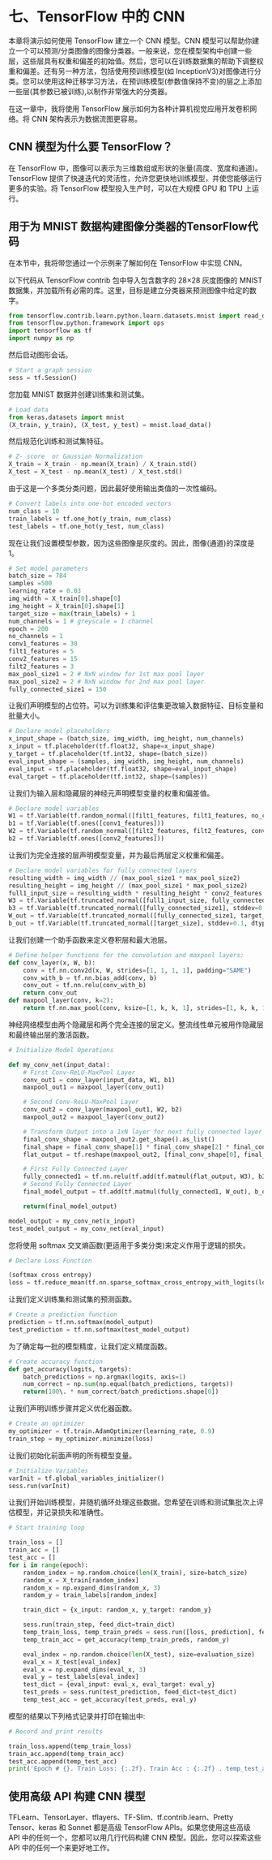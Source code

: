 # 七、TensorFlow 中的 CNN

本章将演示如何使用 TensorFlow 建立一个 CNN 模型。CNN 模型可以帮助你建立一个可以预测/分类图像的图像分类器。一般来说，您在模型架构中创建一些层，这些层具有权重和偏差的初始值。然后，您可以在训练数据集的帮助下调整权重和偏差。还有另一种方法，包括使用预训练模型(如 InceptionV3)对图像进行分类。您可以使用这种迁移学习方法，在预训练模型(参数值保持不变)的层之上添加一些层(其参数已被训练),以制作非常强大的分类器。

在这一章中，我将使用 TensorFlow 展示如何为各种计算机视觉应用开发卷积网络。将 CNN 架构表示为数据流图更容易。

## CNN 模型为什么要 TensorFlow？

在 TensorFlow 中，图像可以表示为三维数组或形状的张量(高度、宽度和通道)。TensorFlow 提供了快速迭代的灵活性，允许您更快地训练模型，并使您能够运行更多的实验。将 TensorFlow 模型投入生产时，可以在大规模 GPU 和 TPU 上运行。

## 用于为 MNIST 数据构建图像分类器的TensorFlow代码

在本节中，我将带您通过一个示例来了解如何在 TensorFlow 中实现 CNN。

以下代码从 TensorFlow contrib 包中导入包含数字的 28×28 灰度图像的 MNIST 数据集，并加载所有必需的库。这里，目标是建立分类器来预测图像中给定的数字。

```py
from tensorflow.contrib.learn.python.learn.datasets.mnist import read_data_sets
from tensorflow.python.framework import ops
import tensorflow as tf
import numpy as np

```

然后启动图形会话。

```py
# Start a graph session
sess = tf.Session()

```

您加载 MNIST 数据并创建训练集和测试集。

```py
# Load data
from keras.datasets import mnist
(X_train, y_train), (X_test, y_test) = mnist.load_data()

```

然后规范化训练和测试集特征。

```py
# Z- score  or Gaussian Normalization
X_train = X_train - np.mean(X_train) / X_train.std()
X_test = X_test - np.mean(X_test) / X_test.std()

```

由于这是一个多类分类问题，因此最好使用输出类值的一次性编码。

```py
# Convert labels into one-hot encoded vectors
num_class = 10
train_labels = tf.one_hot(y_train, num_class)
test_labels = tf.one_hot(y_test, num_class)

```

现在让我们设置模型参数，因为这些图像是灰度的。因此，图像(通道)的深度是 1。

```py
# Set model parameters
batch_size = 784
samples =500
learning_rate = 0.03
img_width = X_train[0].shape[0]
img_height = X_train[0].shape[1]
target_size = max(train_labels) + 1
num_channels = 1 # greyscale = 1 channel
epoch = 200
no_channels = 1
conv1_features = 30
filt1_features = 5
conv2_features = 15
filt2_features = 3
max_pool_size1 = 2 # NxN window for 1st max pool layer
max_pool_size2 = 2 # NxN window for 2nd max pool layer
fully_connected_size1 = 150

```

让我们声明模型的占位符。可以为训练集和评估集更改输入数据特征、目标变量和批量大小。

```py
# Declare model placeholders
x_input_shape = (batch_size, img_width, img_height, num_channels)
x_input = tf.placeholder(tf.float32, shape=x_input_shape)
y_target = tf.placeholder(tf.int32, shape=(batch_size))
eval_input_shape = (samples, img_width, img_height, num_channels)
eval_input = tf.placeholder(tf.float32, shape=eval_input_shape)
eval_target = tf.placeholder(tf.int32, shape=(samples))

```

让我们为输入层和隐藏层的神经元声明模型变量的权重和偏差值。

```py
# Declare model variables
W1 = tf.Variable(tf.random_normal([filt1_features, filt1_features, no_channels, conv1_features]))
b1 = tf.Variable(tf.ones([conv1_features]))
W2 = tf.Variable(tf.random_normal([filt2_features, filt2_features, conv1_features, conv2_features]))
b2 = tf.Variable(tf.ones([conv2_features]))

```

让我们为完全连接的层声明模型变量，并为最后两层定义权重和偏差。

```py
# Declare model variables for fully connected layers
resulting_width = img_width // (max_pool_size1 * max_pool_size2)
resulting_height = img_height // (max_pool_size1 * max_pool_size2)
full1_input_size = resulting_width * resulting_height * conv2_features
W3 = tf.Variable(tf.truncated_normal([full1_input_size, fully_connected_size1], stddev=0.1, dtype=tf.float32))
b3 = tf.Variable(tf.truncated_normal([fully_connected_size1], stddev=0.1, dtype=tf.float32))
W_out = tf.Variable(tf.truncated_normal([fully_connected_size1, target_size], stddev=0.1, dtype=tf.float32))
b_out = tf.Variable(tf.truncated_normal([target_size], stddev=0.1, dtype=tf.float32))

```

让我们创建一个助手函数来定义卷积层和最大池层。

```py
# Define helper functions for the convolution and maxpool layers:
def conv_layer(x, W, b):
    conv = tf.nn.conv2d(x, W, strides=[1, 1, 1, 1], padding="SAME")
    conv_with_b = tf.nn.bias_add(conv, b)
    conv_out = tf.nn.relu(conv_with_b)
    return conv_out
def maxpool_layer(conv, k=2):
    return tf.nn.max_pool(conv, ksize=[1, k, k, 1], strides=[1, k, k, 1], padding="SAME")

```

神经网络模型由两个隐藏层和两个完全连接的层定义。整流线性单元被用作隐藏层和最终输出层的激活函数。

```py
# Initialize Model Operations

def my_conv_net(input_data):
    # First Conv-ReLU-MaxPool Layer
    conv_out1 = conv_layer(input_data, W1, b1)
    maxpool_out1 = maxpool_layer(conv_out1)

    # Second Conv-ReLU-MaxPool Layer
    conv_out2 = conv_layer(maxpool_out1, W2, b2)
    maxpool_out2 = maxpool_layer(conv_out2)

    # Transform Output into a 1xN layer for next fully connected layer
    final_conv_shape = maxpool_out2.get_shape().as_list()
    final_shape = final_conv_shape[1] * final_conv_shape[2] * final_conv_shape[3]
    flat_output = tf.reshape(maxpool_out2, [final_conv_shape[0], final_shape])

    # First Fully Connected Layer
    fully_connected1 = tf.nn.relu(tf.add(tf.matmul(flat_output, W3), b3))
    # Second Fully Connected Layer
    final_model_output = tf.add(tf.matmul(fully_connected1, W_out), b_out)

    return(final_model_output)

model_output = my_conv_net(x_input)
test_model_output = my_conv_net(eval_input)

```

您将使用 softmax 交叉熵函数(更适用于多类分类)来定义作用于逻辑的损失。

```py
# Declare Loss Function

(softmax cross entropy)
loss = tf.reduce_mean(tf.nn.sparse_softmax_cross_entropy_with_logits(logits=model_output, labels=y_target))

```

让我们定义训练集和测试集的预测函数。

```py
# Create a prediction function
prediction = tf.nn.softmax(model_output)
test_prediction = tf.nn.softmax(test_model_output)

```

为了确定每一批的模型精度，让我们定义精度函数。

```py
# Create accuracy function
def get_accuracy(logits, targets):
    batch_predictions = np.argmax(logits, axis=1)
    num_correct = np.sum(np.equal(batch_predictions, targets))
    return(100\. * num_correct/batch_predictions.shape[0])

```

让我们声明训练步骤并定义优化器函数。

```py
# Create an optimizer
my_optimizer = tf.train.AdamOptimizer(learning_rate, 0.9)
train_step = my_optimizer.minimize(loss)

```

让我们初始化前面声明的所有模型变量。

```py
# Initialize Variables
varInit = tf.global_variables_initializer()
sess.run(varInit)

```

让我们开始训练模型，并随机循环处理这些数据。您希望在训练和测试集批次上评估模型，并记录损失和准确性。

```py
# Start training loop

train_loss = []
train_acc = []
test_acc = []
for i in range(epoch):
    random_index = np.random.choice(len(X_train), size=batch_size)
    random_x = X_train[random_index]
    random_x = np.expand_dims(random_x, 3)
    random_y = train_labels[random_index]   

    train_dict = {x_input: random_x, y_target: random_y}

    sess.run(train_step, feed_dict=train_dict)
    temp_train_loss, temp_train_preds = sess.run([loss, prediction], feed_dict=train_dict)
    temp_train_acc = get_accuracy(temp_train_preds, random_y)

    eval_index = np.random.choice(len(X_test), size=evaluation_size)
    eval_x = X_test[eval_index]
    eval_x = np.expand_dims(eval_x, 3)
    eval_y = test_labels[eval_index]
    test_dict = {eval_input: eval_x, eval_target: eval_y}
    test_preds = sess.run(test_prediction, feed_dict=test_dict)
    temp_test_acc = get_accuracy(test_preds, eval_y)

```

模型的结果以下列格式记录并打印在输出中:

```py
# Record and print results

train_loss.append(temp_train_loss)
train_acc.append(temp_train_acc)
test_acc.append(temp_test_acc)
print('Epoch # {}. Train Loss: {:.2f}. Train Acc : {:.2f} . temp_test_acc : {:.2f}'.format(i+1,temp_train_loss,temp_train_acc,temp_test_acc))

```

## 使用高级 API 构建 CNN 模型

TFLearn、TensorLayer、tflayers、TF-Slim、tf.contrib.learn、Pretty Tensor、keras 和 Sonnet 都是高级 TensorFlow APIs。如果您使用这些高级 API 中的任何一个，您都可以用几行代码构建 CNN 模型。因此，您可以探索这些 API 中的任何一个来更好地工作。